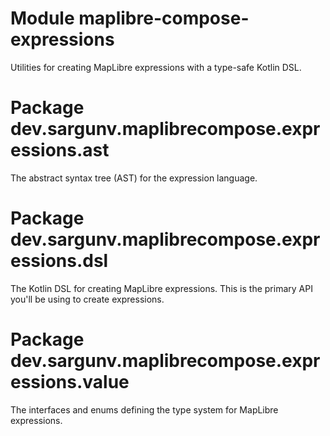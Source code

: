 # Module maplibre-compose-expressions

Utilities for creating MapLibre expressions with a type-safe Kotlin DSL.

# Package dev.sargunv.maplibrecompose.expressions.ast

The abstract syntax tree (AST) for the expression language.

# Package dev.sargunv.maplibrecompose.expressions.dsl

The Kotlin DSL for creating MapLibre expressions. This is the primary API you'll
be using to create expressions.

# Package dev.sargunv.maplibrecompose.expressions.value

The interfaces and enums defining the type system for MapLibre expressions.
